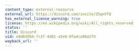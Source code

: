 ```yaml
---
content_type: external-resource
external_url: https://discord.com/invite/Z5qnVf8
has_external_license_warning: true
license: https://en.wikipedia.org/wiki/All_rights_reserved
status: ''
title: Discord
uid: e0d6d5b6-7c3f-4d81-a5e9-9fa4ca90a2fd
wayback_url: ''
---
```

